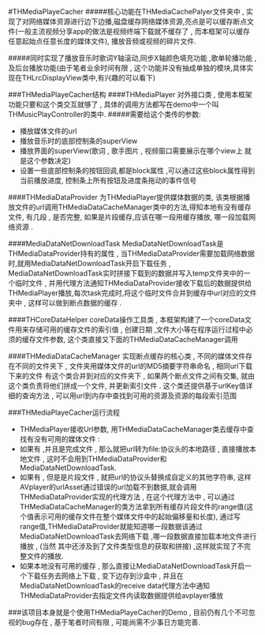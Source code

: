 #THMediaPlayeCacher
#####核心功能在THMediaCachePalyer文件夹中 , 实现了对网络媒体资源进行边下边播,磁盘缓存网络媒体资源,亮点是可以缓存断点文件(一般主流视频分享app的做法是视频终端下载就不缓存了 , 而本框架可以缓存任意起始点任意长度的媒体文件), 播放音频或视频的碎片文件.

#####同时实现了播放音乐时歌词Y轴滚动,同步X轴颜色填充功能 ,歌单轮播功能 , 及后台播放功能(由于笔者业余时间有限 , 这个功能并没有抽成单独的模块,具体实现在THLrcDisplayView类中,有兴趣的可以看下)

###THMediaPlayeCacher结构
####THMediaPlayer 
对外接口类 , 使用本框架功能只要和这个类交互就够了 , 具体的调用方法都写在demo中一个叫THMusicPlayController的类中.
#####需要给这个类传的参数:
- 播放媒体文件的url
- 播放音乐时的底部控制条的superView
- 播放界面的superView(歌词 , 歌手图片 , 视频窗口需要展示在哪个view上 就是这个参数决定)
- 设置一些底部控制条的按钮回调,都是block属性 ,可以通过这些block属性得到当前播放进度, 控制条上所有按钮及进度条拖动的事件信号

####THMediaDataProvider
为THMediaPlayer提供媒体数据的类, 该类根据播放文件的url调用THMediaDataCacheManager类中的方法,得知本地有没有缓存文件, 有几段 , 是否完整, 如果是片段缓存,应该在哪一段用缓存播放, 哪一段加载网络资源 .

####MediaDataNetDownloadTask 
MediaDataNetDownloadTask是THMediaDataProvider持有的属性 ,  当THMediaDataProvider需要加载网络数据时,就用MediaDataNetDownloadTask开启下载任务 , MediaDataNetDownloadTask实时拼接下载到的数据并写入temp文件夹中的一个临时文件 , 并用代理方法通知THMediaDataProvider接收下载后的数据提供给THMediaPlayer播放,每次task完成时,将这个临时文件合并到缓存中url对应的文件夹中 , 这样可以做到断点数据的缓存 .

####THCoreDataHelper 
coreData操作工具类 , 本框架构建了一个coreData文件用来存储可用的缓存文件的索引值 , 创建日期 ,文件大小等在程序运行过程中必须的缓存文件参数, 这个类直接又下面的THMediaDataCacheManager调用

####THMediaDataCacheManager 
实现断点缓存的核心类 , 不同的媒体文件存在不同的文件夹下 , 文件夹用媒体文件的url的MD5摘要字符串命名 , 相同url下载下来的文件 有这个类合并到对应的文件夹下 , 如果两个断点文件之间有交集, 就由这个类负责将他们拼成一个文件, 并更新索引文件 . 这个类还提供基于urlKey值详细的查询方法 , 可以用url到内存中查找到可用的资源及资源的每段索引范围

###THMediaPlayeCacher运行流程
- THMediaPlayer接收Url参数, 用THMediaDataCacheManager类去缓存中查找有没有可用的媒体文件 :
-  如果有 ,并且是完成文件 , 那么就把url转为file:协议头的本地路径 , 直接播放本地文件 , 这时不会用到THMediaDataProvider和MediaDataNetDownloadTask.
-  如果有 , 但是是片段文件 , 就把url的协议头替换成自定义的其他字符串, 这样AVplayer的urlAsset通过错误的url加载不到数据,就会调用THMediaDataProvider实现的代理方法 , 在这个代理方法中 , 可以通过THMediaDataCacheManager的类方法拿到所有缓存片段文件的range值(这个值表示可用的缓存文件在整个媒体文件中的起始偏移量和长度), 通过写range值,THMediaDataProvider就能知道哪一段数据该通过MediaDataNetDownloadTask去网络下载  ,哪一段数据直接加载本地文件进行播放 , (当然 其中还涉及到了文件类型信息的获取和拼接) ,这样就实现了不完整文件的播放.
-  如果本地没有可用的缓存 , 那么直接让MediaDataNetDownloadTask开启一个下载任务去网络上下载 , 变下边存到沙盒中 , 并且在MediaDataNetDownloadTask的receive data代理方法中通知THMediaDataProvider去指定文件内读取数据提供给avplayer播放

###该项目本身就是个使用THMediaPlayeCacher的Demo , 目前仍有几个不可忽视的bug存在 , 基于笔者时间有限 , 可能尚需不少事日方能完善.